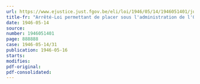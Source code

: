 ```yaml
---
url: https://www.ejustice.just.fgov.be/eli/loi/1946/05/14/1946051401/justel
title-fr: "Arrêté-Loi permettant de placer sous l'administration de l'Office des Sequestres les entreprises qui enfreignent la réglementation concernant l'approvisionnement du pays"
date: 1946-05-14
source:
number: 1946051401
page: 888888
case: 1946-05-14/31
publication: 1946-05-16
starts:
modifies:
pdf-original:
pdf-consolidated:
---
```


